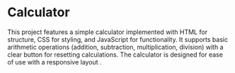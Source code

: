 # Calculator
This project features a simple calculator implemented with HTML for structure, CSS for styling, and JavaScript for functionality. It supports basic arithmetic operations (addition, subtraction, multiplication, division) with a clear button for resetting calculations. The calculator is designed for ease of use with a responsive layout .
